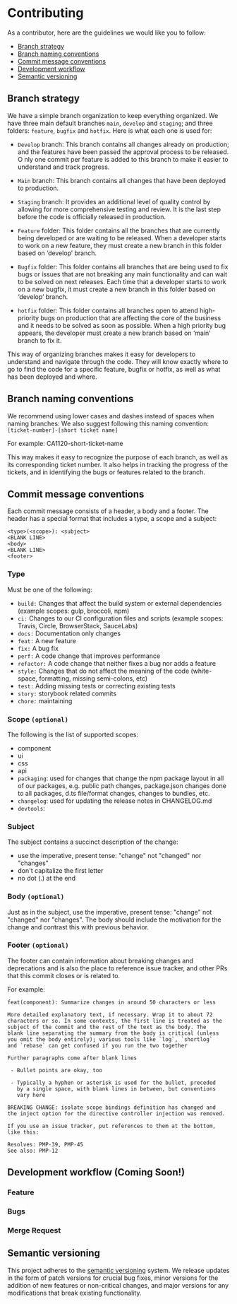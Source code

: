 # Contributing

As a contributor, here are the guidelines we would like you to follow:

- [Branch strategy](#branch-strategy)
- [Branch naming conventions](#branch-naming-conventions)
- [Commit message conventions](#commit-message-conventions)
- [Development workflow](#development-workflow)
- [Semantic versioning](#semantic-versioning)

## <a name="branch-strategy"></a> Branch strategy

We have a simple branch organization to keep everything organized. We have three main default branches `main`, `develop` and `staging`; and three folders: `feature`, `bugfix` and `hotfix`. Here is what each one is used for:

- `Develop` branch: This branch contains all changes already on production; and the features have been passed the approval process to be released. O nly one commit per feature is added to this branch to make it easier to understand and track progress.

- `Main` branch: This branch contains all changes that have been deployed to production.

- `Staging` branch: It provides an additional level of quality control by allowing for more comprehensive testing and review. It is the last step before the code is officially released in production.

- `Feature` folder: This folder contains all the branches that are currently being developed or are waiting to be released. When a developer starts to work on a new feature, they must create a new branch in this folder based on ‘develop’ branch.

- `Bugfix` folder: This folder contains all branches that are being used to fix bugs or issues that are not breaking any main functionality and can wait to be solved on next releases. Each time that a developer starts to work on a new bugfix, it must create a new branch in this folder based on ‘develop’ branch.

- `hotfix` folder: This folder contains all branches open to attend high-priority bugs on production that are affecting the core of the business and it needs to be solved as soon as possible. When a high priority bug appears, the developer must create a new branch based on ‘main’ branch to fix it.

This way of organizing branches makes it easy for developers to understand and navigate through the code. They will know exactly where to go to find the code for a specific feature, bugfix or hotfix, as well as what has been deployed and where.

## <a name="branch-naming-conventions"></a> Branch naming conventions

We recommend using lower cases and dashes instead of spaces when naming branches: We also suggest following this naming convention: `[ticket-number]-[short ticket name]`

For example: CA1120-short-ticket-name

This way makes it easy to recognize the purpose of each branch, as well as its corresponding ticket number. It also helps in tracking the progress of the tickets, and in identifying the bugs or features related to the branch.

## <a name="commit-message-conventions"></a> Commit message conventions

Each commit message consists of a header, a body and a footer. The header has a special format that includes a type, a scope and a subject:

```
<type>(<scope>): <subject>
<BLANK LINE>
<body>
<BLANK LINE>
<footer>
```

### Type

Must be one of the following:

- `build:` Changes that affect the build system or external dependencies (example scopes: gulp, broccoli, npm)
- `ci:` Changes to our CI configuration files and scripts (example scopes: Travis, Circle, BrowserStack, SauceLabs)
- `docs:` Documentation only changes
- `feat:` A new feature
- `fix:` A bug fix
- `perf:` A code change that improves performance
- `refactor:` A code change that neither fixes a bug nor adds a feature
- `style:` Changes that do not affect the meaning of the code (white-space, formatting, missing semi-colons, etc)
- `test:` Adding missing tests or correcting existing tests
- `story:` storybook related commits
- `chore:` maintaining

### Scope `(optional)`

The following is the list of supported scopes:

- component
- ui
- css
- api
- `packaging`: used for changes that change the npm package layout in all of our packages, e.g. public path changes, package.json changes done to all packages, d.ts file/format changes, changes to bundles, etc.
- `changelog`: used for updating the release notes in CHANGELOG.md
- `devtools`:

### Subject

The subject contains a succinct description of the change:

- use the imperative, present tense: "change" not "changed" nor "changes"
- don't capitalize the first letter
- no dot (.) at the end

### Body `(optional)`

Just as in the subject, use the imperative, present tense: "change" not "changed" nor "changes". The body should include the motivation for the change and contrast this with previous behavior.

### Footer `(optional)`

The footer can contain information about breaking changes and deprecations and is also the place to reference issue tracker, and other PRs that this commit closes or is related to.

For example:

```
feat(component): Summarize changes in around 50 characters or less

More detailed explanatory text, if necessary. Wrap it to about 72
characters or so. In some contexts, the first line is treated as the
subject of the commit and the rest of the text as the body. The
blank line separating the summary from the body is critical (unless
you omit the body entirely); various tools like `log`, `shortlog`
and `rebase` can get confused if you run the two together

Further paragraphs come after blank lines

 - Bullet points are okay, too

 - Typically a hyphen or asterisk is used for the bullet, preceded
   by a single space, with blank lines in between, but conventions
   vary here

BREAKING CHANGE: isolate scope bindings definition has changed and
the inject option for the directive controller injection was removed.

If you use an issue tracker, put references to them at the bottom,
like this:

Resolves: PMP-39, PMP-45
See also: PMP-12
```

## <a name="development-workflow"></a> Development workflow (Coming Soon!)

### Feature

### Bugs

### Merge Request

## <a name="semantic-versioning"></a> Semantic versioning

This project adheres to the [semantic versioning](https://semver.org/) system. We release updates in the form of patch versions for crucial bug fixes, minor versions for the addition of new features or non-critical changes, and major versions for any modifications that break existing functionality.
